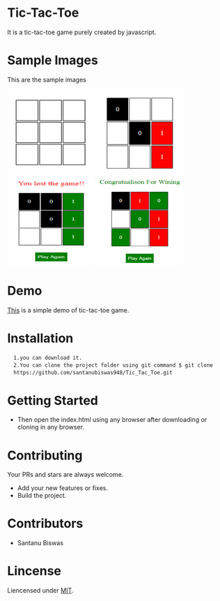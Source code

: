 # Tic-Tac-Toe
It is a tic-tac-toe game purely created by javascript.
# Sample Images
This are the sample images

<img src="images/1st_looking.PNG" width="200" height="200"> <img src="images/2nd_looking.PNG" width="200" height="200">
<img src="images/3rd_looking.PNG" width="200" height="200"> <img src="images/4th_looking.PNG" width="200" height="200">

# Demo
[This](https://santanubiswas948.github.io/tic-tac-toe/) is a simple demo of tic-tac-toe game.
# Installation
```sh
  1.you can download it.
  2.You can clone the project folder using git command $ git clone
  https://github.com/santanubiswas948/Tic_Tac_Toe.git
```
# Getting Started
- Then open the index.html using any browser after downloading or cloning in any browser.
# Contributing
Your PRs and stars are always welcome.
- Add your new features or fixes.
- Build the project.
# Contributors
- Santanu Biswas
# Lincense
Liencensed under [MIT](LICENSE).
